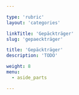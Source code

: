 ```yaml
---

type: 'rubric'
layout: 'categories'

linkTitle: 'Gepäckträger'
slug: 'gepaeckträger'

title: 'Gepäckträger' 
description: 'TODO'

weight: 8
menu:
  - aside_parts

---
```


